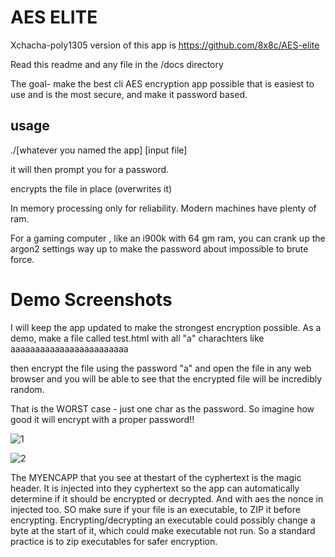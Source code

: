 
# AES ELITE

Xchacha-poly1305 version of this app is https://github.com/8x8c/AES-elite






Read this readme and any file in the /docs directory

The goal- make the best cli AES encryption app possible that is easiest to use and is the most secure, and make it password based. 

## usage

./[whatever you named the app] [input file]

it will then prompt you for a password. 

encrypts the file in place (overwrites it) 

In memory processing only for reliability. Modern machines have plenty of ram. 

For a gaming computer , like an i900k with 64 gm ram, you can crank up the argon2 settings way up to make the
password about impossible to brute force. 



# Demo Screenshots
I will keep the app updated to make the strongest encryption possible. As a demo, make a file called test.html with all "a" charachters like aaaaaaaaaaaaaaaaaaaaaaaa  

then encrypt the file using the password "a"  and open the file in any web browser  and you will be able to see that the  encrypted file will be incredibly random. 

That is the WORST case - just one char as the password. So imagine how good it will encrypt with a proper password!! 


![1](https://github.com/user-attachments/assets/6810c573-7c80-4234-839e-9c02265ab6e9)

![2](https://github.com/user-attachments/assets/5e787c1b-585d-4036-a009-0aa476fb5da2)


The MYENCAPP that you see at thestart of the cyphertext is the magic header. It is injected into they cyphertext so the app can automatically determine if it should be
encrypted or decrypted. And with aes the nonce in injected too. SO make sure if your file is an executable, to ZIP it before encrypting. Encrypting/decrypting an executable could possibly change a byte at the start of it, which could make executable not run. So a standard practice is to zip executables for safer encryption. 
